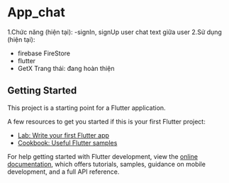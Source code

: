 # App_chat

1.Chức năng (hiện tại): 
-signIn, signUp user
chat text giữa user 
2.Sử dụng (hiện tại):
- firebase FireStore
- flutter
- GetX
Trang thái: đang hoàn thiện 

## Getting Started

This project is a starting point for a Flutter application.

A few resources to get you started if this is your first Flutter project:

- [Lab: Write your first Flutter app](https://docs.flutter.dev/get-started/codelab)
- [Cookbook: Useful Flutter samples](https://docs.flutter.dev/cookbook)

For help getting started with Flutter development, view the
[online documentation](https://docs.flutter.dev/), which offers tutorials,
samples, guidance on mobile development, and a full API reference.

